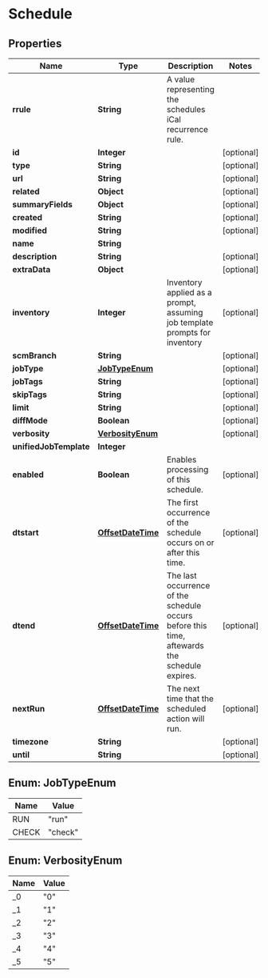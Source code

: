 # Schedule

## Properties
Name | Type | Description | Notes
------------ | ------------- | ------------- | -------------
**rrule** | **String** | A value representing the schedules iCal recurrence rule. | 
**id** | **Integer** |  |  [optional]
**type** | **String** |  |  [optional]
**url** | **String** |  |  [optional]
**related** | **Object** |  |  [optional]
**summaryFields** | **Object** |  |  [optional]
**created** | **String** |  |  [optional]
**modified** | **String** |  |  [optional]
**name** | **String** |  | 
**description** | **String** |  |  [optional]
**extraData** | **Object** |  |  [optional]
**inventory** | **Integer** | Inventory applied as a prompt, assuming job template prompts for inventory |  [optional]
**scmBranch** | **String** |  |  [optional]
**jobType** | [**JobTypeEnum**](#JobTypeEnum) |  |  [optional]
**jobTags** | **String** |  |  [optional]
**skipTags** | **String** |  |  [optional]
**limit** | **String** |  |  [optional]
**diffMode** | **Boolean** |  |  [optional]
**verbosity** | [**VerbosityEnum**](#VerbosityEnum) |  |  [optional]
**unifiedJobTemplate** | **Integer** |  | 
**enabled** | **Boolean** | Enables processing of this schedule. |  [optional]
**dtstart** | [**OffsetDateTime**](OffsetDateTime.md) | The first occurrence of the schedule occurs on or after this time. |  [optional]
**dtend** | [**OffsetDateTime**](OffsetDateTime.md) | The last occurrence of the schedule occurs before this time, aftewards the schedule expires. |  [optional]
**nextRun** | [**OffsetDateTime**](OffsetDateTime.md) | The next time that the scheduled action will run. |  [optional]
**timezone** | **String** |  |  [optional]
**until** | **String** |  |  [optional]

<a name="JobTypeEnum"></a>
## Enum: JobTypeEnum
Name | Value
---- | -----
RUN | &quot;run&quot;
CHECK | &quot;check&quot;

<a name="VerbosityEnum"></a>
## Enum: VerbosityEnum
Name | Value
---- | -----
_0 | &quot;0&quot;
_1 | &quot;1&quot;
_2 | &quot;2&quot;
_3 | &quot;3&quot;
_4 | &quot;4&quot;
_5 | &quot;5&quot;
